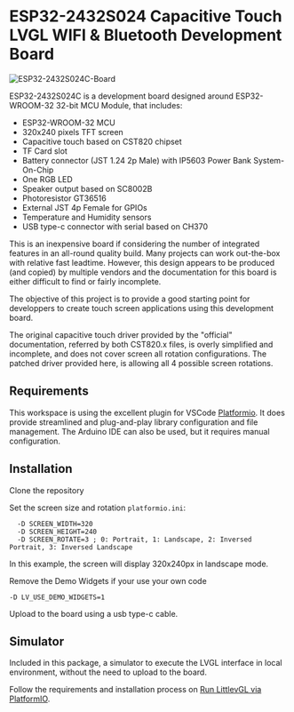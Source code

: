 # ESP32-2432S024  Capacitive Touch LVGL WIFI & Bluetooth Development Board

![ESP32-2432S024C-Board](img/board_front.jpg "ESP32-2432S024 Board front" ) 

ESP32-2432S024C is a development board designed around ESP32-WROOM-32 32-bit MCU Module, that includes:

- ESP32-WROOM-32 MCU
- 320x240 pixels TFT screen
- Capacitive touch based on CST820 chipset
- TF Card slot
- Battery connector (JST 1.24 2p Male) with IP5603 Power Bank System-On-Chip
- One RGB LED
- Speaker output based on SC8002B
- Photoresistor GT36516
- External JST 4p Female for GPIOs
- Temperature and Humidity sensors
- USB type-c connector with serial based on CH370

This is an inexpensive board if considering the number of integrated features in an all-round quality build. Many projects can work out-the-box with relative fast leadtime. However, this design appears to be produced (and copied) by multiple vendors and the documentation for this board is either difficult to find or fairly incomplete. 

The objective of this project is to provide a good starting point for developpers to create touch screen applications using this development board.

The original capacitive touch driver provided by the "official" documentation, referred by both CST820.x files, is overly simplified and incomplete, and does not cover screen all rotation configurations. The patched driver provided here, is allowing all 4 possible screen rotations.

## Requirements

This workspace is using the excellent plugin for VSCode [Platformio](https://platformio.org). It does provide streamlined and plug-and-play library configuration and file management. The Arduino IDE can also be used, but it requires manual configuration.

## Installation

Clone the repository

Set the screen size and rotation ``platformio.ini``:
```
  -D SCREEN_WIDTH=320
  -D SCREEN_HEIGHT=240
  -D SCREEN_ROTATE=3 ; 0: Portrait, 1: Landscape, 2: Inversed Portrait, 3: Inversed Landscape
```

In this example, the screen will display 320x240px in landscape mode.

Remove the Demo Widgets if your use your own code
```
-D LV_USE_DEMO_WIDGETS=1
```

Upload to the board using a usb type-c cable. 

## Simulator

Included in this package, a simulator to execute the LVGL interface in local environment, without the need to upload to the board. 

Follow the requirements and installation process on [Run LittlevGL via PlatformIO](https://github.com/lvgl/lv_platformio).

